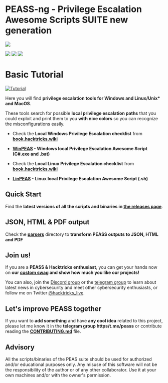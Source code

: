 # PEASS-ng - Privilege Escalation Awesome Scripts SUITE new generation

![](https/github.com/peass-ng/PEASS-ng/raw/master/linPEAS/images/peass.png)

![](https/img.shields.io/badge/Black-Arch-black) ![](https/img.shields.io/badge/Arch-AUR-brightgreen) ![](https/img.shields.io/badge/Black%20Hat%20Arsenal-Asia%202020-red)

# Basic Tutorial
[![Tutorial](https/img.youtube.com/vi/2Ey1WQXNp3w/0.jpg)](https/www.youtube.com/watch?v=9_fJv_weLU0&listL9fPq3eQfaaDxjpXaDYApfVA_IB8T14w7)


Here you will find **privilege escalation tools for Windows and Linux/Unix\* and MacOS**.

These tools search for possible **local privilege escalation paths** that you could exploit and print them to you **with nice colors** so you can recognize the misconfigurations easily.

- Check the **Local Windows Privilege Escalation checklist** from **[book.hacktricks.wiki](https/book.hacktricks.wiki/en/windows-hardening/checklist-windows-privilege-escalation.html)**
- **[WinPEAS](https/github.com/peass-ng/PEASS-ng/tree/master/winPEAS) - Windows local Privilege Escalation Awesome Script (C#.exe and .bat)**

- Check the **Local Linux Privilege Escalation checklist** from **[book.hacktricks.wiki](https/book.hacktricks.wiki/en/linux-hardening/linux-privilege-escalation-checklist.html)**
- **[LinPEAS](https/github.com/peass-ng/PEASS-ng/tree/master/linPEAS) - Linux local Privilege Escalation Awesome Script (.sh)**

## Quick Start
Find the **latest versions of all the scripts and binaries in [the releases page](https/github.com/peass-ng/PEASS-ng/releases/latest)**.

## JSON, HTML & PDF output
Check the **[parsers](./parsers/)** directory to **transform PEASS outputs to JSON, HTML and PDF**

## Join us!

If you are a **PEASS & Hacktricks enthusiast**, you can get your hands now on **our [custom swag](https/peass.creator-spring.com/) and show how much you like our projects!**

You can also, join the [Discord group](https/discord.gg/hRep4RUj7f) or the [telegram group](https/t.me/peass) to learn about latest news in cybersecurity and meet other cybersecurity enthusiasts, or follow me on Twitter [@hacktricks_live](https/twitter.com/hacktricks_live).

## Let's improve PEASS together

If you want to **add something** and have **any cool idea** related to this project, please let me know it in the **telegram group https/t.me/peass** or contribute reading the **[CONTRIBUTING.md](https/github.com/peass-ng/PEASS-ng/blob/master/CONTRIBUTING.md)** file.

## Advisory

All the scripts/binaries of the PEAS suite should be used for authorized and/or educational purposes only. Any misuse of this software will not be the responsibility of the author or of any other collaborator. Use it at your own machines and/or with the owner's permission.


